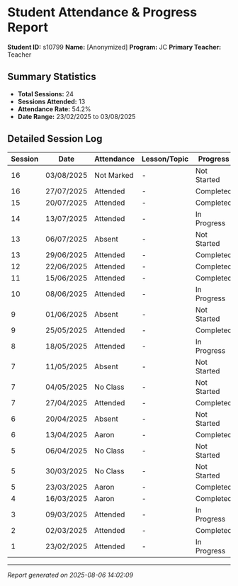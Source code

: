 # Student Attendance & Progress Report

**Student ID:** s10799
**Name:** [Anonymized]
**Program:** JC
**Primary Teacher:** Teacher

## Summary Statistics
- **Total Sessions:** 24
- **Sessions Attended:** 13
- **Attendance Rate:** 54.2%
- **Date Range:** 23/02/2025 to 03/08/2025

## Detailed Session Log

| Session | Date | Attendance | Lesson/Topic | Progress |
|---------|------|------------|--------------|----------|
| 16 | 03/08/2025 | Not Marked | - | Not Started |
| 16 | 27/07/2025 | Attended | - | Completed |
| 15 | 20/07/2025 | Attended | - | Completed |
| 14 | 13/07/2025 | Attended | - | In Progress |
| 13 | 06/07/2025 | Absent | - | Not Started |
| 13 | 29/06/2025 | Attended | - | Completed |
| 12 | 22/06/2025 | Attended | - | Completed |
| 11 | 15/06/2025 | Attended | - | Completed |
| 10 | 08/06/2025 | Attended | - | In Progress |
| 9 | 01/06/2025 | Absent | - | Not Started |
| 9 | 25/05/2025 | Attended | - | Completed |
| 8 | 18/05/2025 | Attended | - | In Progress |
| 7 | 11/05/2025 | Absent | - | Not Started |
| 7 | 04/05/2025 | No Class | - | Not Started |
| 7 | 27/04/2025 | Attended | - | Completed |
| 6 | 20/04/2025 | Absent | - | Not Started |
| 6 | 13/04/2025 | Aaron | - | Completed |
| 5 | 06/04/2025 | No Class | - | Not Started |
| 5 | 30/03/2025 | No Class | - | Not Started |
| 5 | 23/03/2025 | Aaron | - | Completed |
| 4 | 16/03/2025 | Aaron | - | Completed |
| 3 | 09/03/2025 | Attended | - | In Progress |
| 2 | 02/03/2025 | Attended | - | Completed |
| 1 | 23/02/2025 | Attended | - | In Progress |

---
*Report generated on 2025-08-06 14:02:09*